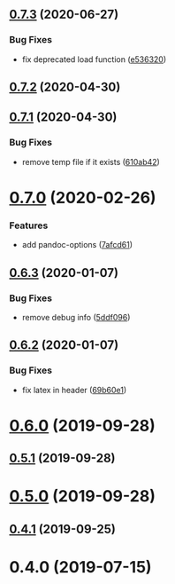 ## [0.7.3](https://github.com/DCsunset/pandoc-include/compare/v0.7.2...v0.7.3) (2020-06-27)


### Bug Fixes

* fix deprecated load function ([e536320](https://github.com/DCsunset/pandoc-include/commit/e5363203375dd279913e12aab1ed81bbc3d95f83))



## [0.7.2](https://github.com/DCsunset/pandoc-include/compare/v0.7.1...v0.7.2) (2020-04-30)



## [0.7.1](https://github.com/DCsunset/pandoc-include/compare/v0.7.0...v0.7.1) (2020-04-30)


### Bug Fixes

* remove temp file if it exists ([610ab42](https://github.com/DCsunset/pandoc-include/commit/610ab42f6a12397a379c55eb04f8f3f5e1cd84d0))



# [0.7.0](https://github.com/DCsunset/pandoc-include/compare/v0.6.3...v0.7.0) (2020-02-26)


### Features

* add pandoc-options ([7afcd61](https://github.com/DCsunset/pandoc-include/commit/7afcd61290ce15fffee6e3d17ac7a50be92583aa))



## [0.6.3](https://github.com/DCsunset/pandoc-include/compare/v0.6.2...v0.6.3) (2020-01-07)


### Bug Fixes

* remove debug info ([5ddf096](https://github.com/DCsunset/pandoc-include/commit/5ddf0968c4bae5836c56cfd39625ba8d9fcfe929))



## [0.6.2](https://github.com/DCsunset/pandoc-include/compare/v0.6.0...v0.6.2) (2020-01-07)


### Bug Fixes

* fix latex in header ([69b60e1](https://github.com/DCsunset/pandoc-include/commit/69b60e1dfd54f08e1bc5fbc122252965eb7bc0bd))



# [0.6.0](https://github.com/DCsunset/pandoc-include/compare/v0.5.1...v0.6.0) (2019-09-28)



## [0.5.1](https://github.com/DCsunset/pandoc-include/compare/v0.5.0...v0.5.1) (2019-09-28)



# [0.5.0](https://github.com/DCsunset/pandoc-include/compare/v0.4.1...v0.5.0) (2019-09-28)



## [0.4.1](https://github.com/DCsunset/pandoc-include/compare/v0.4.0...v0.4.1) (2019-09-25)



# 0.4.0 (2019-07-15)



